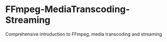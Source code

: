 # FFmpeg-MediaTranscoding-Streaming

Comprehensive introduction to FFmpeg, media transcoding and streaming
